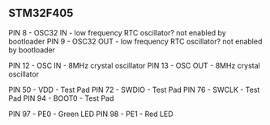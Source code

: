 
## STM32F405

PIN 8 - OSC32 IN - low frequency RTC oscillator? not enabled by bootloader
PIN 9 - OSC32 OUT - low frequency RTC oscillator? not enabled by bootloader

PIN 12 - OSC IN  - 8MHz crystal oscillator
PIN 13 - OSC OUT - 8MHz crystal oscillator

PIN 50 - VDD   - Test Pad
PIN 72 - SWDIO - Test Pad
PIN 76 - SWCLK - Test Pad
PIN 94 - BOOT0 - Test Pad

PIN 97 - PE0 - Green LED
PIN 98 - PE1 - Red LED
